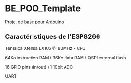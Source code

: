 # BE_POO_Template
Projet de base pour Ardouino

## Caractéristiques de l'ESP8266

Tensilica Xtensa LX106 @ 80MHz - CPU

64Ko instruction RAM \ 96Ko data RAM \ QSPI external flash

16 GPIO pins (in/out) \ 1 10bit ADC

UART